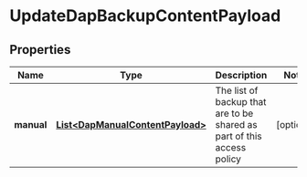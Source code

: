 

# UpdateDapBackupContentPayload


## Properties

Name | Type | Description | Notes
------------ | ------------- | ------------- | -------------
**manual** | [**List&lt;DapManualContentPayload&gt;**](DapManualContentPayload.md) | The list of backup that are to be shared as part of this access policy |  [optional]



